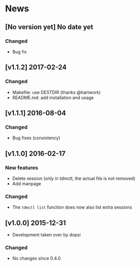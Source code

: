 # News

## [No version yet] No date yet

### Changed

* Bug fix

## [v1.1.2] 2017-02-24

### Changed

* Makefile: use DESTDIR (thanks @hartwork)
* README.md: add installation and usage

## [v1.1.1] 2016-08-04

### Changed

* Bug fixes (consistency)

## [v1.1.0] 2016-02-17

### New features

* Delete session (only in tdmctl, the actual file is not removed)
* Add manpage

### Changed

* The `tdmctl list` function does now also list extra sessions

## [v1.0.0] 2015-12-31

* Development taken over by dopsi

### Changed

* No changes since 0.4.0
